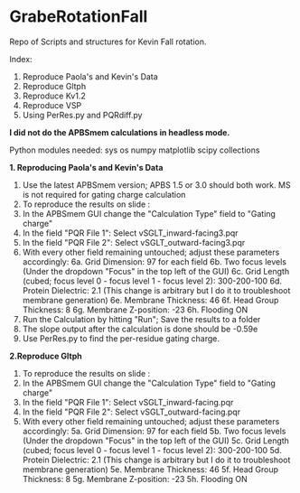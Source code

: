 # GrabeRotationFall
Repo of Scripts and structures for Kevin Fall rotation.

Index:
1. Reproduce Paola's and Kevin's Data
2. Reproduce Gltph
3. Reproduce Kv1.2
4. Reproduce VSP
5. Using PerRes.py and PQRdiff.py

**I did not do the APBSmem calculations in headless mode.**

Python modules needed:
sys
os
numpy
matplotlib
scipy
collections


**1. Reproducing Paola's and Kevin's Data**
1. Use the latest APBSmem version; APBS 1.5 or 3.0 should both work. MS is not required for gating charge calculation
2. To reproduce the results on slide :
3. In the APBSmem GUI change the "Calculation Type" field to "Gating charge"
4. In the field "PQR File 1": Select vSGLT_inward-facing3.pqr
5. In the field "PQR File 2": Select vSGLT_outward-facing3.pqr
6. With every other field remaining untouched; adjust these parameters accordingly:
6a. Grid Dimension: 97 for each field
6b. Two focus levels (Under the dropdown "Focus" in the top left of the GUI)
6c. Grid Length (cubed; focus level 0 - focus level 1 - focus level 2): 300-200-100
6d. Protein Dielectric: 2.1 (This change is arbitrary but I do it to troubleshoot membrane generation)
6e. Membrane Thickness: 46
6f. Head Group Thickness: 8
6g. Membrane Z-position: -23
6h. Flooding ON
7. Run the Calculation by hitting "Run"; Save the results to a folder
8. The slope output after the calculation is done should be -0.59e
9. Use PerRes.py to find the per-residue gating charge.



**2.Reproduce Gltph**
1. To reproduce the results on slide :
2. In the APBSmem GUI change the "Calculation Type" field to "Gating charge"
3. In the field "PQR File 1": Select vSGLT_inward-facing.pqr
4. In the field "PQR File 2": Select vSGLT_outward-facing.pqr
5. With every other field remaining untouched; adjust these parameters accordingly:
5a. Grid Dimension: 97 for each field
5b. Two focus levels (Under the dropdown "Focus" in the top left of the GUI)
5c. Grid Length (cubed; focus level 0 - focus level 1 - focus level 2): 300-200-100
5d. Protein Dielectric: 2.1 (This change is arbitrary but I do it to troubleshoot membrane generation)
5e. Membrane Thickness: 46
5f. Head Group Thickness: 8
5g. Membrane Z-position: -23
5h. Flooding ON
